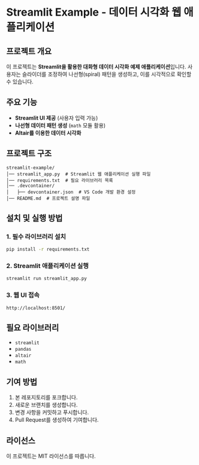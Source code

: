 # Streamlit Example - 데이터 시각화 웹 애플리케이션

## 프로젝트 개요
이 프로젝트는 **Streamlit을 활용한 대화형 데이터 시각화 예제 애플리케이션**입니다.
사용자는 슬라이더를 조정하여 나선형(spiral) 패턴을 생성하고, 이를 시각적으로 확인할 수 있습니다.

## 주요 기능
- **Streamlit UI 제공** (사용자 입력 가능)
- **나선형 데이터 패턴 생성** (`math` 모듈 활용)
- **Altair를 이용한 데이터 시각화**

## 프로젝트 구조
```
streamlit-example/
│── streamlit_app.py  # Streamlit 웹 애플리케이션 실행 파일
│── requirements.txt  # 필요 라이브러리 목록
│── .devcontainer/
│   ├── devcontainer.json  # VS Code 개발 환경 설정
│── README.md  # 프로젝트 설명 파일
```

## 설치 및 실행 방법
### 1. 필수 라이브러리 설치
```bash
pip install -r requirements.txt
```

### 2. Streamlit 애플리케이션 실행
```bash
streamlit run streamlit_app.py
```

### 3. 웹 UI 접속
```
http://localhost:8501/
```

## 필요 라이브러리
- `streamlit`
- `pandas`
- `altair`
- `math`

## 기여 방법
1. 본 레포지토리를 포크합니다.
2. 새로운 브랜치를 생성합니다.
3. 변경 사항을 커밋하고 푸시합니다.
4. Pull Request를 생성하여 기여합니다.

## 라이선스
이 프로젝트는 MIT 라이선스를 따릅니다.


